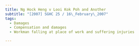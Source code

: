 ```yaml
---
title: Ng Hock Heng v Looi Kok Poh and Another 
subtitle: "[2007] SGHC 25 / 16\_February\_2007"
tags:
  - Damages
  - Compensation and damages
  - Workman falling at place of work and suffering injuries

---
```


